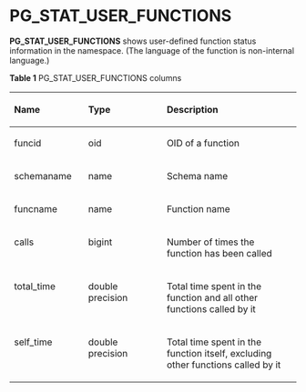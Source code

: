 # PG\_STAT\_USER\_FUNCTIONS<a name="EN-US_TOPIC_0289900978"></a>

**PG\_STAT\_USER\_FUNCTIONS**  shows user-defined function status information in the namespace. \(The language of the function is non-internal language.\) 

**Table  1**  PG\_STAT\_USER\_FUNCTIONS columns

<a name="en-us_topic_0283136562_en-us_topic_0237122447_en-us_topic_0059779233_te239dd6a8538459c8560768e06dde95e"></a>
<table><thead align="left"><tr id="en-us_topic_0283136562_en-us_topic_0237122447_en-us_topic_0059779233_r8e022e4ab6144f1f9af4362cc33f4866"><th class="cellrowborder" valign="top" width="25.85%" id="mcps1.2.4.1.1"><p id="en-us_topic_0283136562_en-us_topic_0237122447_en-us_topic_0059779233_a0572079d799741d487589b6bca11fff5"><a name="en-us_topic_0283136562_en-us_topic_0237122447_en-us_topic_0059779233_a0572079d799741d487589b6bca11fff5"></a><a name="en-us_topic_0283136562_en-us_topic_0237122447_en-us_topic_0059779233_a0572079d799741d487589b6bca11fff5"></a>Name</p>
</th>
<th class="cellrowborder" valign="top" width="27.35%" id="mcps1.2.4.1.2"><p id="en-us_topic_0283136562_en-us_topic_0237122447_en-us_topic_0059779233_a181cf042340a44a0a56e0dd3a42c99e6"><a name="en-us_topic_0283136562_en-us_topic_0237122447_en-us_topic_0059779233_a181cf042340a44a0a56e0dd3a42c99e6"></a><a name="en-us_topic_0283136562_en-us_topic_0237122447_en-us_topic_0059779233_a181cf042340a44a0a56e0dd3a42c99e6"></a>Type</p>
</th>
<th class="cellrowborder" valign="top" width="46.800000000000004%" id="mcps1.2.4.1.3"><p id="en-us_topic_0283136562_en-us_topic_0237122447_en-us_topic_0059779233_a0a0acfb11bf44a75ad15f3c12f104b16"><a name="en-us_topic_0283136562_en-us_topic_0237122447_en-us_topic_0059779233_a0a0acfb11bf44a75ad15f3c12f104b16"></a><a name="en-us_topic_0283136562_en-us_topic_0237122447_en-us_topic_0059779233_a0a0acfb11bf44a75ad15f3c12f104b16"></a>Description</p>
</th>
</tr>
</thead>
<tbody><tr id="en-us_topic_0283136562_en-us_topic_0237122447_en-us_topic_0059779233_r0b04439ecadf44a89804f7bf9e3b2f53"><td class="cellrowborder" valign="top" width="25.85%" headers="mcps1.2.4.1.1 "><p id="en-us_topic_0283136562_en-us_topic_0237122447_en-us_topic_0059779233_ae17ddaf5cbda4d1d9fc10d8e10cc0f85"><a name="en-us_topic_0283136562_en-us_topic_0237122447_en-us_topic_0059779233_ae17ddaf5cbda4d1d9fc10d8e10cc0f85"></a><a name="en-us_topic_0283136562_en-us_topic_0237122447_en-us_topic_0059779233_ae17ddaf5cbda4d1d9fc10d8e10cc0f85"></a>funcid</p>
</td>
<td class="cellrowborder" valign="top" width="27.35%" headers="mcps1.2.4.1.2 "><p id="en-us_topic_0283136562_en-us_topic_0237122447_en-us_topic_0059779233_afa5fcea6a881442e9f5b2ac785df706a"><a name="en-us_topic_0283136562_en-us_topic_0237122447_en-us_topic_0059779233_afa5fcea6a881442e9f5b2ac785df706a"></a><a name="en-us_topic_0283136562_en-us_topic_0237122447_en-us_topic_0059779233_afa5fcea6a881442e9f5b2ac785df706a"></a>oid</p>
</td>
<td class="cellrowborder" valign="top" width="46.800000000000004%" headers="mcps1.2.4.1.3 "><p id="en-us_topic_0283136562_en-us_topic_0237122447_en-us_topic_0059779233_a4f18d92b243445e699e3f9b33a5dcb24"><a name="en-us_topic_0283136562_en-us_topic_0237122447_en-us_topic_0059779233_a4f18d92b243445e699e3f9b33a5dcb24"></a><a name="en-us_topic_0283136562_en-us_topic_0237122447_en-us_topic_0059779233_a4f18d92b243445e699e3f9b33a5dcb24"></a>OID of a function</p>
</td>
</tr>
<tr id="en-us_topic_0283136562_en-us_topic_0237122447_en-us_topic_0059779233_r8476f2b79e64480d828862aaa26eda90"><td class="cellrowborder" valign="top" width="25.85%" headers="mcps1.2.4.1.1 "><p id="en-us_topic_0283136562_en-us_topic_0237122447_en-us_topic_0059779233_a20515955c5dc4d179265a99c739ff5a2"><a name="en-us_topic_0283136562_en-us_topic_0237122447_en-us_topic_0059779233_a20515955c5dc4d179265a99c739ff5a2"></a><a name="en-us_topic_0283136562_en-us_topic_0237122447_en-us_topic_0059779233_a20515955c5dc4d179265a99c739ff5a2"></a>schemaname</p>
</td>
<td class="cellrowborder" valign="top" width="27.35%" headers="mcps1.2.4.1.2 "><p id="en-us_topic_0283136562_en-us_topic_0237122447_en-us_topic_0059779233_a803e038009b748d187c43a5ba8f83d48"><a name="en-us_topic_0283136562_en-us_topic_0237122447_en-us_topic_0059779233_a803e038009b748d187c43a5ba8f83d48"></a><a name="en-us_topic_0283136562_en-us_topic_0237122447_en-us_topic_0059779233_a803e038009b748d187c43a5ba8f83d48"></a>name</p>
</td>
<td class="cellrowborder" valign="top" width="46.800000000000004%" headers="mcps1.2.4.1.3 "><p id="en-us_topic_0283136562_en-us_topic_0237122447_en-us_topic_0059779233_a94316c6cf8644f3fadc6d99393a150f6"><a name="en-us_topic_0283136562_en-us_topic_0237122447_en-us_topic_0059779233_a94316c6cf8644f3fadc6d99393a150f6"></a><a name="en-us_topic_0283136562_en-us_topic_0237122447_en-us_topic_0059779233_a94316c6cf8644f3fadc6d99393a150f6"></a>Schema name</p>
</td>
</tr>
<tr id="en-us_topic_0283136562_en-us_topic_0237122447_en-us_topic_0059779233_rcd41bf68b5d84ce3aa0af6bd43f48927"><td class="cellrowborder" valign="top" width="25.85%" headers="mcps1.2.4.1.1 "><p id="en-us_topic_0283136562_en-us_topic_0237122447_en-us_topic_0059779233_ae209233719064edcb2c7489e0e69f947"><a name="en-us_topic_0283136562_en-us_topic_0237122447_en-us_topic_0059779233_ae209233719064edcb2c7489e0e69f947"></a><a name="en-us_topic_0283136562_en-us_topic_0237122447_en-us_topic_0059779233_ae209233719064edcb2c7489e0e69f947"></a>funcname</p>
</td>
<td class="cellrowborder" valign="top" width="27.35%" headers="mcps1.2.4.1.2 "><p id="en-us_topic_0283136562_en-us_topic_0237122447_en-us_topic_0059779233_a35a0cdaa97cb432a9bbdc8126d58a438"><a name="en-us_topic_0283136562_en-us_topic_0237122447_en-us_topic_0059779233_a35a0cdaa97cb432a9bbdc8126d58a438"></a><a name="en-us_topic_0283136562_en-us_topic_0237122447_en-us_topic_0059779233_a35a0cdaa97cb432a9bbdc8126d58a438"></a>name</p>
</td>
<td class="cellrowborder" valign="top" width="46.800000000000004%" headers="mcps1.2.4.1.3 "><p id="en-us_topic_0283136562_en-us_topic_0237122447_en-us_topic_0059779233_ac58b6506458245d5b2c9364448916d46"><a name="en-us_topic_0283136562_en-us_topic_0237122447_en-us_topic_0059779233_ac58b6506458245d5b2c9364448916d46"></a><a name="en-us_topic_0283136562_en-us_topic_0237122447_en-us_topic_0059779233_ac58b6506458245d5b2c9364448916d46"></a>Function name</p>
</td>
</tr>
<tr id="en-us_topic_0283136562_en-us_topic_0237122447_en-us_topic_0059779233_r1fb728a1339b42d2867f792155ac999d"><td class="cellrowborder" valign="top" width="25.85%" headers="mcps1.2.4.1.1 "><p id="en-us_topic_0283136562_en-us_topic_0237122447_en-us_topic_0059779233_ab385850afca2473c8ed3dcfaccf81a75"><a name="en-us_topic_0283136562_en-us_topic_0237122447_en-us_topic_0059779233_ab385850afca2473c8ed3dcfaccf81a75"></a><a name="en-us_topic_0283136562_en-us_topic_0237122447_en-us_topic_0059779233_ab385850afca2473c8ed3dcfaccf81a75"></a>calls</p>
</td>
<td class="cellrowborder" valign="top" width="27.35%" headers="mcps1.2.4.1.2 "><p id="en-us_topic_0283136562_en-us_topic_0237122447_en-us_topic_0059779233_ab3dbb3c91aa04956897ee281b46d4711"><a name="en-us_topic_0283136562_en-us_topic_0237122447_en-us_topic_0059779233_ab3dbb3c91aa04956897ee281b46d4711"></a><a name="en-us_topic_0283136562_en-us_topic_0237122447_en-us_topic_0059779233_ab3dbb3c91aa04956897ee281b46d4711"></a>bigint</p>
</td>
<td class="cellrowborder" valign="top" width="46.800000000000004%" headers="mcps1.2.4.1.3 "><p id="en-us_topic_0283136562_en-us_topic_0237122447_en-us_topic_0059779233_a8f1dc66229d04e1a8a8219ca27bc6d63"><a name="en-us_topic_0283136562_en-us_topic_0237122447_en-us_topic_0059779233_a8f1dc66229d04e1a8a8219ca27bc6d63"></a><a name="en-us_topic_0283136562_en-us_topic_0237122447_en-us_topic_0059779233_a8f1dc66229d04e1a8a8219ca27bc6d63"></a>Number of times the function has been called</p>
</td>
</tr>
<tr id="en-us_topic_0283136562_en-us_topic_0237122447_en-us_topic_0059779233_rf42e6ab38ef34ad78ae1ec22a03b7e07"><td class="cellrowborder" valign="top" width="25.85%" headers="mcps1.2.4.1.1 "><p id="en-us_topic_0283136562_en-us_topic_0237122447_en-us_topic_0059779233_a34353c0cb83b471ba30fdda115f0f2b7"><a name="en-us_topic_0283136562_en-us_topic_0237122447_en-us_topic_0059779233_a34353c0cb83b471ba30fdda115f0f2b7"></a><a name="en-us_topic_0283136562_en-us_topic_0237122447_en-us_topic_0059779233_a34353c0cb83b471ba30fdda115f0f2b7"></a>total_time</p>
</td>
<td class="cellrowborder" valign="top" width="27.35%" headers="mcps1.2.4.1.2 "><p id="en-us_topic_0283136562_en-us_topic_0237122447_en-us_topic_0059779233_a3125de3a8ac441f5843b772b8f901a13"><a name="en-us_topic_0283136562_en-us_topic_0237122447_en-us_topic_0059779233_a3125de3a8ac441f5843b772b8f901a13"></a><a name="en-us_topic_0283136562_en-us_topic_0237122447_en-us_topic_0059779233_a3125de3a8ac441f5843b772b8f901a13"></a>double precision</p>
</td>
<td class="cellrowborder" valign="top" width="46.800000000000004%" headers="mcps1.2.4.1.3 "><p id="en-us_topic_0283136562_en-us_topic_0237122447_en-us_topic_0059779233_a77832cfe0845486e904f60db7c70c6e1"><a name="en-us_topic_0283136562_en-us_topic_0237122447_en-us_topic_0059779233_a77832cfe0845486e904f60db7c70c6e1"></a><a name="en-us_topic_0283136562_en-us_topic_0237122447_en-us_topic_0059779233_a77832cfe0845486e904f60db7c70c6e1"></a>Total time spent in the function and all other functions called by it</p>
</td>
</tr>
<tr id="en-us_topic_0283136562_en-us_topic_0237122447_en-us_topic_0059779233_r73262a50b5c340bc8786db87cfc5b965"><td class="cellrowborder" valign="top" width="25.85%" headers="mcps1.2.4.1.1 "><p id="en-us_topic_0283136562_en-us_topic_0237122447_en-us_topic_0059779233_aa6857fed27734c4faa3d46b51611c9ca"><a name="en-us_topic_0283136562_en-us_topic_0237122447_en-us_topic_0059779233_aa6857fed27734c4faa3d46b51611c9ca"></a><a name="en-us_topic_0283136562_en-us_topic_0237122447_en-us_topic_0059779233_aa6857fed27734c4faa3d46b51611c9ca"></a>self_time</p>
</td>
<td class="cellrowborder" valign="top" width="27.35%" headers="mcps1.2.4.1.2 "><p id="en-us_topic_0283136562_en-us_topic_0237122447_en-us_topic_0059779233_a6708bc962d0744fd8c0d0b5c39dc7798"><a name="en-us_topic_0283136562_en-us_topic_0237122447_en-us_topic_0059779233_a6708bc962d0744fd8c0d0b5c39dc7798"></a><a name="en-us_topic_0283136562_en-us_topic_0237122447_en-us_topic_0059779233_a6708bc962d0744fd8c0d0b5c39dc7798"></a>double precision</p>
</td>
<td class="cellrowborder" valign="top" width="46.800000000000004%" headers="mcps1.2.4.1.3 "><p id="en-us_topic_0283136562_en-us_topic_0237122447_en-us_topic_0059779233_a2032a7ab44f44d2eaa71a0b74c166512"><a name="en-us_topic_0283136562_en-us_topic_0237122447_en-us_topic_0059779233_a2032a7ab44f44d2eaa71a0b74c166512"></a><a name="en-us_topic_0283136562_en-us_topic_0237122447_en-us_topic_0059779233_a2032a7ab44f44d2eaa71a0b74c166512"></a>Total time spent in the function itself, excluding other functions called by it</p>
</td>
</tr>
</tbody>
</table>

